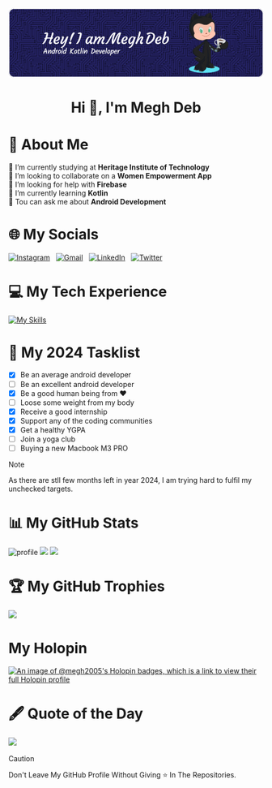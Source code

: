 <p align="center"> <a href="https://linktr.ee/meghdeb" target="_blank"> <img src="github-header-image.png" alt="banner"/> </a>
<h1 align="center">Hi 👋, I'm Megh Deb</h1>

# 💫 About Me
🔭 I’m currently studying at **Heritage Institute of Technology**<br>👯 I’m looking to collaborate on a **Women Empowerment App**<br>🤝 I’m looking for help with **Firebase**<br>🌱 I’m currently learning **Kotlin**<br>💬 Tou can ask me about **Android Development**<br>

# 🌐 My Socials
[![Instagram](https://skillicons.dev/icons?i=instagram)](https://instagram.com/iammeghdeb) 
&nbsp;
[![Gmail](https://skillicons.dev/icons?i=gmail)](mailto:iammeghdeb@gmail.com)
&nbsp;
[![LinkedIn](https://skillicons.dev/icons?i=linkedin)](https://linkedin.com/in/megh-deb)
&nbsp;
[![Twitter](https://skillicons.dev/icons?i=twitter)](https://twitter.com/in/iammeghdeb)



# 💻 My Tech Experience
[![My Skills](https://skillicons.dev/icons?i=kotlin,ktor,js,html,css,ts,c,cpp,mongodb,postgresql,postman,prisma,unrealengine,gcp,next,express,kubernetes,git,figma,firebase,nodejs,python,threejs,ubuntu&perline=12)](https://skillicons.dev)

# 🎯 My 2024 Tasklist
- [x] Be an average android developer
- [ ] Be an excellent android developer
- [x] Be a good human being from :heart:
- [ ] Loose some weight from my body
- [x] Receive a good internship
- [x] Support any of the coding communities
- [x] Get a healthy YGPA
- [ ] Join a yoga club
- [ ] Buying a new Macbook M3 PRO
> [!NOTE]
> As there are stll few months left in year 2024, I am trying hard to fulfil my unchecked targets.

# 📊 My GitHub Stats
![](https://github-stats-alpha.vercel.app/api?username=Megh2005&cc=000&tc=fff&ic=fff&bc=00ffcf "profile")
![](https://github-readme-stats.vercel.app/api?username=Megh2005&show_icons=true&theme=radical)
![](https://streak-stats.demolab.com?user=Megh2005&theme=radical&border_radius=5&date_format=M%20j%5B%2C%20Y%5D&mode=weekly&card_width=480)

# :trophy: My GitHub Trophies
![](https://github-profile-trophy.vercel.app/?username=Megh2005&theme=radical&no-frame=false&no-bg=true&margin-w=5)

# My Holopin
[![An image of @megh2005's Holopin badges, which is a link to view their full Holopin profile](https://holopin.me/megh2005)](https://holopin.io/@megh2005)


# :fountain_pen: Quote of the Day
![](https://quotes-github-readme.vercel.app/api?type=horizontal&theme=tokyonight)

> [!CAUTION]
> Don't Leave My GitHub Profile Without Giving :star: In The Repositories.
